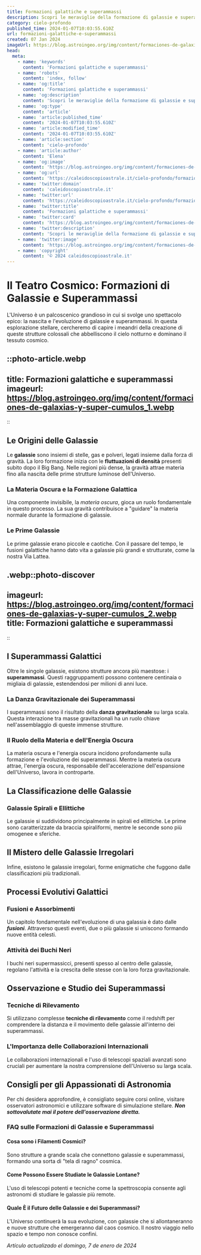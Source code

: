 ```yaml
---
title: Formazioni galattiche e superammassi
description: Scopri le meraviglie della formazione di galassie e superammassi con la nostra guida esperta. Astronomia e misteri delluniverso svelati!
category: cielo-profondo
published_time: 2024-01-07T10:03:55.610Z
url: formazioni-galattiche-e-superammassi
created: 07 Jan 2024
imageUrl: https://blog.astroingeo.org/img/content/formaciones-de-galaxias-y-super-cumulos_1.webp
head:
  meta:
    - name: 'keywords'
      content: 'Formazioni galattiche e superammassi'
    - name: 'robots'
      content: 'index, follow'
    - name: 'og:title'
      content: 'Formazioni galattiche e superammassi'
    - name: 'og:description'
      content: 'Scopri le meraviglie della formazione di galassie e superammassi con la nostra guida esperta. Astronomia e misteri delluniverso svelati!'
    - name: 'og:type'
      content: 'article'
    - name: 'article:published_time'
      content: '2024-01-07T10:03:55.610Z'
    - name: 'article:modified_time'
      content: '2024-01-07T10:03:55.610Z'
    - name: 'article:section'
      content: 'cielo-profondo'
    - name: 'article:author'
      content: 'Elena'
    - name: 'og:image'
      content: 'https://blog.astroingeo.org/img/content/formaciones-de-galaxias-y-super-cumulos_1.webp'
    - name: 'og:url'
      content: 'https://caleidoscopioastrale.it/cielo-profondo/formazioni-galattiche-e-superammassi'
    - name: 'twitter:domain'
      content: 'caleidoscopioastrale.it'
    - name: 'twitter:url'
      content: 'https://caleidoscopioastrale.it/cielo-profondo/formazioni-galattiche-e-superammassi'
    - name: 'twitter:title'
      content: 'Formazioni galattiche e superammassi'
    - name: 'twitter:card'
      content: 'https://blog.astroingeo.org/img/content/formaciones-de-galaxias-y-super-cumulos_1.webp'
    - name: 'twitter:description'
      content: 'Scopri le meraviglie della formazione di galassie e superammassi con la nostra guida esperta. Astronomia e misteri delluniverso svelati!'
    - name: 'twitter:image'
      content: 'https://blog.astroingeo.org/img/content/formaciones-de-galaxias-y-super-cumulos_1.webp'
    - name: 'copyright'
      content: '© 2024 caleidoscopioastrale.it'
---
```

# Il Teatro Cosmico: Formazioni di Galassie e Superammassi

L'Universo è un palcoscenico grandioso in cui si svolge uno spettacolo epico: la nascita e l'evoluzione di galassie e superammassi. In questa esplorazione stellare, cercheremo di capire i meandri della creazione di queste strutture colossali che abbelliscono il cielo notturno e dominano il tessuto cosmico.

::photo-article.webp
---
title: Formazioni galattiche e superammassi
imageurl: https://blog.astroingeo.org/img/content/formaciones-de-galaxias-y-super-cumulos_1.webp
---
::

## Le Origini delle Galassie

Le **galassie** sono insiemi di stelle, gas e polveri, legati insieme dalla forza di gravità. La loro formazione inizia con le **fluttuazioni di densità** presenti subito dopo il Big Bang. Nelle regioni più dense, la gravità attrae materia fino alla nascita delle prime strutture luminose dell'Universo.

### La Materia Oscura e la Formazione Galattica
Una componente invisibile, la *materia oscura*, gioca un ruolo fondamentale in questo processo. La sua gravità contribuisce a "guidare" la materia normale durante la formazione di galassie.

### Le Prime Galassie
Le prime galassie erano piccole e caotiche. Con il passare del tempo, le fusioni galattiche hanno dato vita a galassie più grandi e strutturate, come la nostra Via Lattea.

.webp::photo-discover
---
imageurl: https://blog.astroingeo.org/img/content/formaciones-de-galaxias-y-super-cumulos_2.webp
title: Formazioni galattiche e superammassi
---
::

## I Superammassi Galattici
Oltre le singole galassie, esistono strutture ancora più maestose: i **superammassi**. Questi raggruppamenti possono contenere centinaia o migliaia di galassie, estendendosi per milioni di anni luce.

### La Danza Gravitazionale dei Superammassi
I superammassi sono il risultato della **danza gravitazionale** su larga scala. Questa interazione tra masse gravitazionali ha un ruolo chiave nell'assemblaggio di queste immense strutture.

### Il Ruolo della Materia e dell'Energia Oscura
La materia oscura e l'energia oscura incidono profondamente sulla formazione e l'evoluzione dei superammassi. Mentre la materia oscura attrae, l'energia oscura, responsabile dell'accelerazione dell'espansione dell'Universo, lavora in controparte.

## La Classificazione delle Galassie

### Galassie Spirali e Ellittiche
Le galassie si suddividono principalmente in spirali ed ellittiche. Le prime sono caratterizzate da braccia spiraliformi, mentre le seconde sono più omogenee e sferiche.

## Il Mistero delle Galassie Irregolari
Infine, esistono le galassie irregolari, forme enigmatiche che fuggono dalle classificazioni più tradizionali.

## Processi Evolutivi Galattici

### Fusioni e Assorbimenti
Un capitolo fondamentale nell'evoluzione di una galassia è dato dalle *__fusioni__*. Attraverso questi eventi, due o più galassie si uniscono formando nuove entità celesti.

### Attività dei Buchi Neri
I buchi neri supermassicci, presenti spesso al centro delle galassie, regolano l'attività e la crescita delle stesse con la loro forza gravitazionale.

## Osservazione e Studio dei Superammassi

### Tecniche di Rilevamento
Si utilizzano complesse **tecniche di rilevamento** come il redshift per comprendere la distanza e il movimento delle galassie all'interno dei superammassi.

### L'Importanza delle Collaborazioni Internazionali
Le collaborazioni internazionali e l'uso di telescopi spaziali avanzati sono cruciali per aumentare la nostra comprensione dell'Universo su larga scala.

## Consigli per gli Appassionati di Astronomia

Per chi desidera approfondire, è consigliato seguire corsi online, visitare osservatori astronomici e utilizzare software di simulazione stellare. *__Non sottovalutate mai il potere dell'osservazione diretta.__*

### FAQ sulle Formazioni di Galassie e Superammassi

#### Cosa sono i Filamenti Cosmici?
Sono strutture a grande scala che connettono galassie e superammassi, formando una sorta di "tela di ragno" cosmica.

#### Come Possono Essere Studiate le Galassie Lontane?
L'uso di telescopi potenti e tecniche come la spettroscopia consente agli astronomi di studiare le galassie più remote.

#### Quale È il Futuro delle Galassie e dei Superammassi?
L'Universo continuerà la sua evoluzione, con galassie che si allontaneranno e nuove strutture che emergeranno dal caos cosmico. Il nostro viaggio nello spazio e tempo non conosce confini.

_Artículo actualizado el domingo, 7 de enero de 2024_